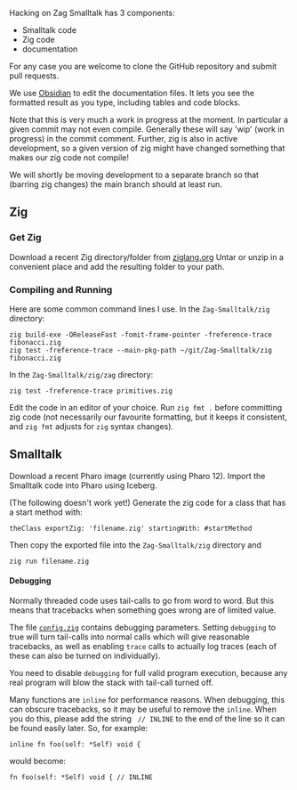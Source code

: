 Hacking on Zag Smalltalk has 3 components:
- Smalltalk code
- Zig code
- documentation

For any case you are welcome to clone the GitHub repository and submit pull requests.

We use [Obsidian](https://obsidian.md/) to edit the documentation files. It lets you see the formatted result as you type, including tables and code blocks.

Note that this is very much a work in progress at the moment. In particular a given commit may not even compile. Generally these will say 'wip' (work in progress) in the commit comment. Further, zig is also in active development, so a given version of zig might have changed something that makes our zig code not compile!

We will shortly be moving development to a separate branch so that (barring zig changes) the main branch should at least run.

## Zig

### Get Zig
Download a recent Zig directory/folder from [ziglang.org](https://ziglang.org/download/)
Untar or unzip in a convenient place and add the resulting folder to your path.

### Compiling and Running
Here are some common command lines I use.
In the `Zag-Smalltalk/zig` directory:
```
zig build-exe -OReleaseFast -fomit-frame-pointer -freference-trace fibonacci.zig
zig test -freference-trace --main-pkg-path ~/git/Zag-Smalltalk/zig fibonacci.zig
```

In the `Zag-Smalltalk/zig/zag` directory:
```
zig test -freference-trace primitives.zig
```
Edit the code in an editor of your choice. Run `zig fmt .` before committing zig code (not necessarily our favourite formatting, but it keeps it consistent, and `zig fmt` adjusts for `zig` syntax changes).

## Smalltalk

Download a recent Pharo image (currently using Pharo 12).
Import the Smalltalk code into Pharo using Iceberg.

(The following doesn't work yet!)
Generate the zig code for a class that has a start method with:
```smalltalk
theClass exportZig: 'filename.zig' startingWith: #startMethod
```
Then copy the exported file into the `Zag-Smalltalk/zig` directory and
```
zig run filename.zig
```

#### Debugging
Normally threaded code uses tail-calls to go from word to word. But this means that tracebacks when something goes wrong are of limited value.

The file [`config.zig`](../zig/zag/config.zig) contains debugging parameters. Setting `debugging` to true will turn tail-calls into normal calls which will give reasonable tracebacks, as well as enabling `trace` calls to actually log traces (each of these can also be turned on individually).

You need to disable `debugging` for full valid program execution, because any real program will blow the stack with tail-call turned off.

Many functions are `inline` for performance reasons. When debugging, this can obscure tracebacks, so it may be useful to remove the `inline`. When you do this, please add the string ` // INLINE` to the end of the line so it can be found easily later. So, for example:
```
inline fn foo(self: *Self) void {
```
would become:
```
fn foo(self: *Self) void { // INLINE
```
